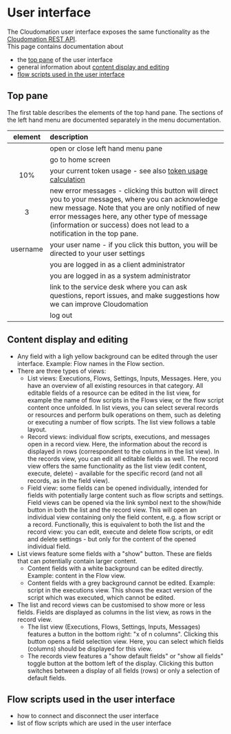 # User interface

The Cloudomation user interface exposes the same functionality as the [Cloudomation REST API](/explorer).  
This page contains documentation about
- the [top pane](#toppane) of the user interface
- general information about [content display and editing](#contentdisplayandediting)
- [flow scripts used in the user interface](#flowscriptsusedintheuserinterface)

## Top pane
The first table describes the elements of the top hand pane. The sections of the left hand menu are documented separately in the menu documentation.

|element|description|
|:---:|:---|
|<i class="fa fa-fw fa-bars"></i>|open or close left hand menu pane|
|<span class="fa-stack"><i class="fa fa-stack-2x fa-cloud" style="color: #5e8ebd"></i><i class="fa fa-stack-1x fa-star fa-inverse"></i></span>| go to home screen |
|<a class="nav-link btn btn-xs btn-transparent ml-3"><i class="fa fa-fw fa-tachometer"></i><span class="ml-1" data-bind="text: capacityPercent">10</span><span class="ml-1">%</span></a>| your current token usage - see also [token usage calculation](Token+usage+calculation)|
|<a class="nav-link btn btn-xs btn-transparent ml-3"><i class="fa fa-fw fa-envelope-o"></i><span class="ml-1 badge badge-pill badge-danger" data-bind="text: openErrorMessageCounter">3</span></a>|new error messages - clicking this button will direct you to your messages, where you can acknowledge new message. Note that you are only notified of new error messages here, any other type of message (information or success) does not lead to a notification in the top pane.|  
|<a class="nav-link btn btn-xs btn-transparent ml-3"><i class="fa fa-user"></i><span class="ml-1 d-none d-sm-inline-block">username</span></a>| your user name - if you click this button, you will be directed to your user settings|  
|<span class="ml-1 text-warning"><i class="fa fa-vcard-o"></i></span>| you are logged in as a client administrator |
|<span class="ml-1 text-danger"><i class="fa fa-vcard"></i></span>| you are logged in as a system administrator |
|<i class="fa fa-fw fa-question-circle"></i>| link to the service desk where you can ask questions, report issues, and make suggestions how we can improve Cloudomation|  
|<i class="fa fa-fw fa-sign-out"></i>| log out|

## Content display and editing
- Any field with a ligh yellow background can be edited through the user interface. Example: Flow names in the Flow section.
- There are three types of views:
  - List views: Executions, Flows, Settings, Inputs, Messages. Here, you have an overview of all existing resources in that category. All editable fields of a resource can be edited in the list view, for example the name of flow scripts in the Flows view, or the flow script content once unfolded. In list views, you can select several records or resources and perform bulk operations on them, such as deleting or executing a number of flow scripts. The list view follows a table layout.
  - Record views: individual flow scripts, executions, and messages open in a record view. Here, the information about the record is displayed in rows (correspondent to the columns in the list view). In the records view, you can edit all editable fields as well. The record view offers the same functionality as the list view (edit content, execute, delete) - available for the specific record (and not all records, as in the field view).
  - Field view: some fields can be opened individually, intended for fields with potentially large content such as flow scripts and settings. Field views can be opened via the link symbol next to the show/hide button in both the list and the record view. This will open an individual view containing only the field content, e.g. a flow script or a record. Functionally, this is equivalent to both the list and the record view: you can edit, execute and delete flow scripts, or edit and delete settings - but only for the content of the opened individual field.
- List views feature some fields with a "show" button. These are fields that can potentially contain larger content.
   - Content fields with a white background can be edited directly. Example: content in the Flow view.
   - Content fields with a grey background cannot be edited. Example: script in the executions view. This shows the  exact version of the script which was executed, which cannot be edited.
- The list and record views can be customised to show more or less fields. Fields are displayed as columns in the list view, as rows in the record view.
  - The list view (Executions, Flows, Settings, Inputs, Messages) features a button in the bottom right: "x of n columns". Clicking this button opens a field selection view. Here, you can select which fields (columns) should be displayed for this view.
  - The records view features a "show default fields" or "show all fields" toggle button at the bottom left of the display. Clicking this button switches between a display of all fields (rows) or only a selection of default fields.


##  Flow scripts used in the user interface
  - how to connect and disconnect the user interface
  - list of flow scripts which are used in the user interface
